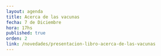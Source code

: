 ```yaml
---
layout: agenda
title: Acerca de las vacunas
fecha: 7 de Diciembre
hora: 17hs
published: true
orden: 2
link: /novedades/presentacion-libro-acerca-de-las-vacunas
---
```

